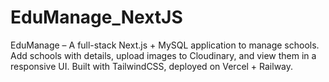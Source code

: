 # EduManage_NextJS
EduManage – A full-stack Next.js + MySQL application to manage schools. Add schools with details, upload images to Cloudinary, and view them in a responsive UI. Built with TailwindCSS, deployed on Vercel + Railway.

